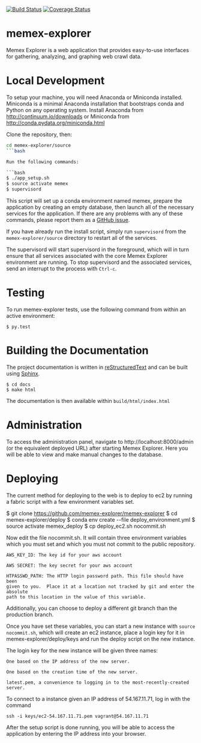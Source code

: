 [![Build Status](https://travis-ci.org/memex-explorer/memex-explorer.svg?branch=master)](https://travis-ci.org/memex-explorer/memex-explorer)
[![Coverage Status](https://coveralls.io/repos/ContinuumIO/memex-explorer/badge.svg?branch=master)](https://coveralls.io/r/ContinuumIO/memex-explorer?branch=master)

# memex-explorer

Memex Explorer is a web application that provides easy-to-use interfaces for gathering, analyzing, and graphing web crawl data.

# Local Development
To setup your machine, you will need Anaconda or Miniconda installed. Miniconda is a minimal Anaconda installation that bootstraps conda and Python on any operating system. Install Anaconda from http://continuum.io/downloads or Miniconda from http://conda.pydata.org/miniconda.html

Clone the repository, then:

```bash
cd memex-explorer/source
```bash

Run the following commands:

```bash
$ ./app_setup.sh
$ source activate memex
$ supervisord
```

This script will set up a conda environment named memex, prepare the application by creating an empty database, then launch all of the necessary services for the application. If there are any problems with any of these commands, please report them as a [GitHub issue](https://github.com/memex-explorer/memex-explorer/issues).

If you have already run the install script, simply run `supervisord` from the `memex-explorer/source` directory to restart all of the services.

The supervisord will start supervisord in the foreground, which will
in turn ensure that all services associated with the core Memex
Explorer environment are running.  To stop supervisord and the
associated services, send an interrupt to the process with `Ctrl-c`.

# Testing

To run memex-explorer tests, use the following command from within an active environment:

```
$ py.test
```

# Building the Documentation
The project documentation is written in [reStructuredText](http://docutils.sf.net/rst.html) and can be built using [Sphinx](http://sphinx-doc.org/).

```
$ cd docs
$ make html
```

The documentation is then available within `build/html/index.html`

# Administration

To access the administration panel, navigate to http://localhost:8000/admin (or the equivalent deployed URL) after starting Memex Explorer. Here you will be able to view and make manual changes to the database.

# Deploying

The current method for deploying to the web is to deploy to ec2 by running a
fabric script with a few environment variables set.

$ git clone https://github.com/memex-explorer/memex-explorer
$ cd memex-explorer/deploy
$ conda env create --file deploy_environment.yml
$ source activate memex_deploy
$ cp deploy_ec2.sh nocommit.sh

Now edit the file nocommit.sh. It will contain three environment variables
which you must set and which you must not commit to the public repository.

    AWS_KEY_ID: The key id for your aws account

    AWS SECRET: The key secret for your aws account

    HTPASSWD_PATH: The HTTP login password path. This file should have been
    given to you.  Place it at a location not tracked by git and enter the absolute
    path to this location in the value of this variable.

Additionally, you can choose to deploy a different git branch than the production branch.

Once you have set these variables, you can start a new instance with `source nocommit.sh`, which
will create an ec2 instance, place a login key for it in memex-explorer/deploy/keys and run the deploy script on the new instance.

The login key for the new instance will be given three names:

    One based on the IP address of the new server.

    One based on the creation time of the new server.

    latest.pem, a convenience to logging in to the most-recently-created server.

To connect to a instance given an IP address of 54.167.11.71, log in with the command

    ssh -i keys/ec2-54.167.11.71.pem vagrant@54.167.11.71

After the setup script is done running, you will be able to access the application by entering the IP address into your browser.
